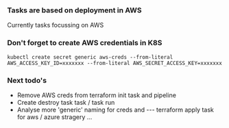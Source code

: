 ### Tasks are based on deployment in AWS
Currently tasks focussing on AWS

### Don't forget to create AWS credentials in K8S
```
kubectl create secret generic aws-creds --from-literal AWS_ACCESS_KEY_ID=xxxxxxx --from-literal AWS_SECRET_ACCESS_KEY=xxxxxxx
```
### Next todo's
- Remove AWS creds from terraform init task and pipeline
- Create destroy task task / task run 
- Analyse more 'generic' naming for creds and  --- terraform apply task for aws / azure stragery ...

